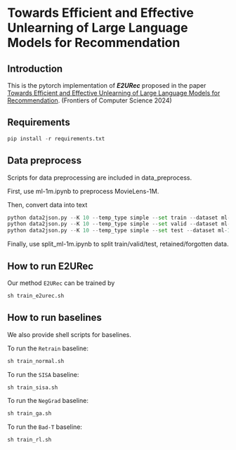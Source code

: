 # Towards Efficient and Effective Unlearning of Large Language Models for Recommendation
## Introduction
This is the pytorch implementation of ***E2URec*** proposed in the paper [Towards Efficient and Effective Unlearning of Large Language Models for Recommendation](http://arxiv.org/abs/2403.03536). (Frontiers of Computer Science 2024)


## Requirements
~~~python
pip install -r requirements.txt
~~~

## Data preprocess
Scripts for data preprocessing are included in data_preprocess.

First, use ml-1m.ipynb to preprocess MovieLens-1M.

Then, convert data into text
~~~python
python data2json.py --K 10 --temp_type simple --set train --dataset ml-1m
python data2json.py --K 10 --temp_type simple --set valid --dataset ml-1m
python data2json.py --K 10 --temp_type simple --set test --dataset ml-1m
~~~
Finally, use split_ml-1m.ipynb to split train/valid/test, retained/forgotten data.

## How to run E2URec
Our method `E2URec` can be trained by
~~~python
sh train_e2urec.sh
~~~



## How to run baselines
We also provide shell scripts for baselines.

To run the `Retrain` baseline:
~~~python
sh train_normal.sh
~~~
To run the `SISA` baseline:
~~~python
sh train_sisa.sh
~~~
To run the `NegGrad` baseline:
~~~python
sh train_ga.sh
~~~
To run the `Bad-T` baseline:
~~~python
sh train_rl.sh
~~~


